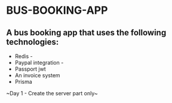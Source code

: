 # BUS-BOOKING-APP

## A bus booking app that uses the following technologies:
* Redis -
* Paypal integration -
* Passport jwt
* An invoice system
* Prisma

~Day 1 - Create the server part only~
